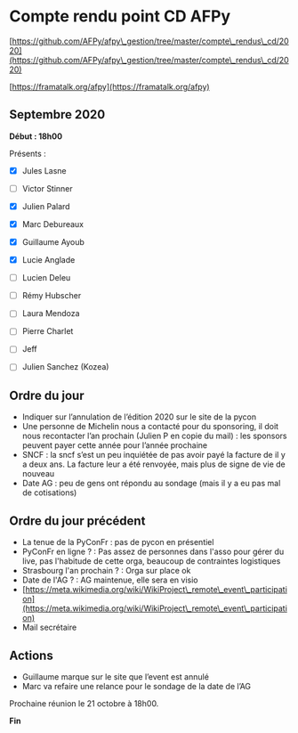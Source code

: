 
# Compte rendu point CD AFPy



[https://github.com/AFPy/afpy\_gestion/tree/master/compte\_rendus\_cd/2020](https://github.com/AFPy/afpy\_gestion/tree/master/compte\_rendus\_cd/2020)

[https://framatalk.org/afpy](https://framatalk.org/afpy)





## Septembre 2020



**Début : 18h00**



Présents :



- [x] Jules Lasne

- [ ] Victor Stinner

- [x] Julien Palard

- [x] Marc Debureaux

- [x] Guillaume Ayoub

- [x] Lucie Anglade

- [ ] Lucien Deleu

- [ ] Rémy Hubscher

- [ ] Laura Mendoza

- [ ] Pierre Charlet

- [ ] Jeff

- [ ] Julien Sanchez (Kozea)





## Ordre du jour

   * Indiquer sur l’annulation de l’édition 2020 sur le site de la pycon
   * Une personne de Michelin nous a contacté pour du sponsoring, il doit nous recontacter l’an prochain (Julien P en copie du mail) : les sponsors peuvent payer cette année pour l’année prochaine
   * SNCF : la sncf s’est un peu inquiétée de pas avoir payé la facture de il y a deux ans. La facture leur a été renvoyée, mais plus de signe de vie de nouveau
   * Date AG : peu de gens ont répondu au sondage (mais il y a eu pas mal de cotisations)




## Ordre du jour précédent



   * La tenue de la PyConFr : pas de pycon en présentiel
   * PyConFr en ligne ? : Pas assez de personnes dans l'asso pour gérer du live, pas l'habitude de cette orga, beaucoup de contraintes logistiques
   * Strasbourg l'an prochain ? : Orga sur place ok
   * Date de l'AG ? : AG maintenue, elle sera en visio
   * [https://meta.wikimedia.org/wiki/WikiProject\_remote\_event\_participation](https://meta.wikimedia.org/wiki/WikiProject\_remote\_event\_participation)
   * Mail secrétaire


## Actions

   * Guillaume marque sur le site que l’event est annulé
   * Marc va refaire une relance pour le sondage de la date de l’AG




Prochaine réunion le 21 octobre à 18h00.





**Fin**
